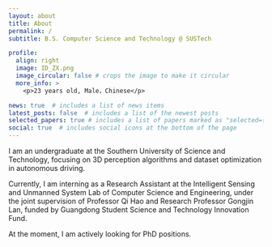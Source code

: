 ```yaml
---
layout: about
title: About
permalink: /
subtitle: B.S. Computer Science and Technology @ SUSTech

profile:
  align: right
  image: ID_ZX.png
  image_circular: false # crops the image to make it circular
  more_info: >
    <p>23 years old, Male，Chinese</p>

news: true  # includes a list of news items
latest_posts: false  # includes a list of the newest posts
selected_papers: true # includes a list of papers marked as "selected={true}"
social: true  # includes social icons at the bottom of the page
---
```


I am an undergraduate at the Southern University of Science and Technology, focusing on 3D perception algorithms and dataset optimization in autonomous driving.

Currently, I am interning as a Research Assistant at the Intelligent Sensing and Unmanned System Lab of Computer Science and Engineering, under the joint supervision of Professor Qi Hao and Research Professor Gongjin Lan, funded by Guangdong Student Science and Technology Innovation Fund.

<!-- I have developed the ground segmentation algorithms and their industrial implementation on the patrol robot at KiloX (Shenzhen). -->

At the moment, I am actively looking for PhD positions. 